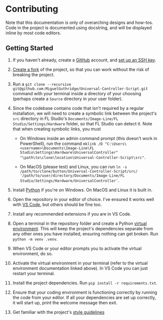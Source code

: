 
# Contributing

Note that this documentation is only of overarching designs and how-tos. Code
in the project is documented using docstring, and will be displayed inline by
most code editors.

## Getting Started

1.  If you haven't already, create a [GitHub](https://github.com/) account, and
    [set up an SSH key](https://docs.github.com/en/authentication/connecting-to-github-with-ssh).

2.  [Create a fork](https://docs.github.com/en/get-started/quickstart/fork-a-repo)
    of the project, so that you can work without the risk of breaking the
    project.

3.  Run a `git clone --recursive git@github.com:MiguelGuthridge/Universal-Controller-Script.git`
    command with your terminal inside a directory of your choosing (perhaps
    create a `Source` directory in your user folder).

4.  Since the codebase contains code that isn't required by a regular
    installation, we will need to create a symbolic link between the project's
    `src` directory in FL Studio's
    `Documents/Image-Line/FL Studio/Settings/Hardware` folder, so that FL
    Studio can detect it. Note that when creating symbolic links, you must

    * On Windows inside an admin command prompt (this doesn't work in
      PowerShell), run the command
      `mklink /D "C:\Users\<username>\Documents\Image-Line\FL Studio\Settings\Hardware\UniversalController" "\path\to\clone\location\Universal-Controller-Script\src"`.

    * On MacOS (please test) and Linux, you can run
      `ln -s /path/to/clone/button/Universal-Controller-Script/src/ '/path/to/user/directory/Documents/Image-Line/FL Studio/Settings/Hardware/UniversalController'`.

3.  Install [Python](https://www.python.org/downloads/) if you're on Windows.
    On MacOS and Linux it is built in.

4.  Open the repository in your editor of choice. I've ensured it works well with
    [VS Code](https://code.visualstudio.com), but others should be fine too.

5.  Install any recommended extensions if you are in VS Code.

6.  Open a terminal in the repository folder and create a Python
    [virtual environment](https://docs.python.org/3/library/venv.html). This will
    keep the project's dependencies separate from any other ones you have
    installed, ensuring nothing can get broken. Run `python -m venv .venv`.

7.  When VS Code or your editor prompts you to activate the virtual environment,
    do so.

8.  Activate the virtual environment in your terminal (refer to the virtual
    environment documentation linked above). In VS Code you can just restart your
    terminal.

9.  Install the project dependencies. Run `pip install -r requirements.txt`.

10. Ensure that your coding environment is functioning correctly by running the
    code from your editor. If all your dependencies are set up correctly, it
    will start up, print the welcome message then exit.

11. Get familiar with the project's [style guidelines](style.md)
